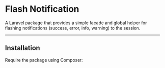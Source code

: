 # Flash Notification

A Laravel package that provides a simple facade and global helper for flashing notifications (success, error, info, warning) to the session.

---

## Installation

Require the package using Composer:

```bash composer require mario1515/flash-notification
